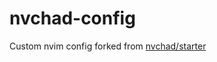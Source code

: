 # nvchad-config

Custom nvim config forked from [nvchad/starter](https://github.com/nvchad/starter)
